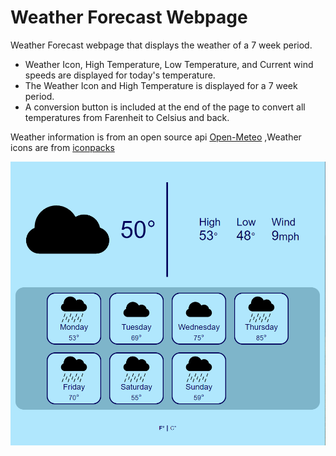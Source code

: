 # Weather Forecast Webpage
Weather Forecast webpage that displays the weather of a 7 week period.
 - Weather Icon, High Temperature, Low Temperature, and Current wind speeds are displayed for today's temperature.
 - The Weather Icon and High Temperature is displayed for a 7 week period.
 - A conversion button is included at the end of the page to convert all temperatures from Farenheit to Celsius and back.

Weather information is from an open source api [Open-Meteo](https://open-meteo.com/)
,Weather icons are from [iconpacks](https://www.iconpacks.net/free-icon-pack/free-black-weather-forecast-icon-pack-202.html)

![website_capture](https://github.com/bhsaio145/WeatherForecast/blob/main/Capture.PNG)
